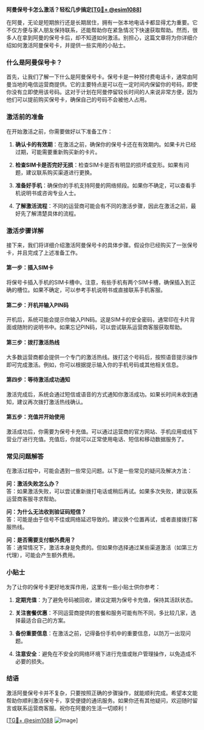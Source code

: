 **阿曼保号卡怎么激活？轻松几步搞定[[TG💪+ @esim1088](https://t.me/s/esim1088)]**

在阿曼，无论是短期旅行还是长期居住，拥有一张本地电话卡都显得尤为重要。它不仅方便与家人朋友保持联系，还能帮助你在紧急情况下快速获取帮助。然而，很多人在拿到阿曼的保号卡后，却不知道如何激活。别担心，这篇文章将为你详细介绍如何激活阿曼保号卡，并提供一些实用的小贴士。

### 什么是阿曼保号卡？

首先，让我们了解一下什么是阿曼保号卡。保号卡是一种预付费电话卡，通常由阿曼当地的电信运营商提供。它的主要特点是可以在一定时间内保留你的号码，即使你没有立即使用该号码。这对于计划在阿曼停留较长时间的人来说非常方便，因为他们可以提前购买保号卡，确保自己的号码不会被他人占用。

### 激活前的准备

在开始激活之前，你需要做好以下准备工作：

1. **确认卡的有效期**：在激活之前，确保你的保号卡还在有效期内。如果卡片已经过期，可能需要重新购买新的卡片。
   
2. **检查SIM卡是否完好无损**：检查SIM卡是否有明显的损坏或变形。如果有问题，建议联系购买渠道进行更换。

3. **准备好手机**：确保你的手机支持阿曼的网络频段。如果你不确定，可以查看手机说明书或咨询专业人士。

4. **了解激活流程**：不同的运营商可能会有不同的激活步骤，因此在激活之前，最好先了解清楚具体的流程。

### 激活步骤详解

接下来，我们将详细介绍激活阿曼保号卡的具体步骤。假设你已经购买了一张保号卡，并且完成了上述准备工作。

#### 第一步：插入SIM卡

将保号卡插入手机的SIM卡槽中。注意，有些手机有两个SIM卡槽，确保插入到正确的槽位。如果不确定，可以参考手机说明书或直接联系手机客服。

#### 第二步：开机并输入PIN码

开机后，系统可能会提示你输入PIN码。这是SIM卡的安全密码，通常印在卡片背面或随附的说明书中。如果忘记PIN码，可以尝试联系运营商客服获取帮助。

#### 第三步：拨打激活热线

大多数运营商都会提供一个专门的激活热线。拨打这个号码后，按照语音提示操作即可完成激活。例如，你可以根据提示输入你的手机号码或其他相关信息。

#### 第四步：等待激活成功通知

激活完成后，系统会通过短信或语音的方式通知你激活成功。如果长时间未收到通知，建议再次拨打激活热线确认。

#### 第五步：充值并开始使用

激活成功后，你需要为保号卡充值。可以通过运营商的官方网站、手机应用或线下营业厅进行充值。充值后，你就可以正常使用电话、短信和移动数据服务了。

### 常见问题解答

在激活过程中，可能会遇到一些常见问题。以下是一些常见的疑问及解决方法：

**问：激活失败怎么办？**  
答：如果激活失败，可以尝试重新拨打电话或稍后再试。如果多次失败，建议联系运营商客服寻求帮助。

**问：为什么无法收到验证码短信？**  
答：可能是由于信号不佳或网络延迟导致的。建议换个位置再试，或者直接拨打客服热线。

**问：是否需要支付额外费用？**  
答：通常情况下，激活本身是免费的。但如果你选择通过某些渠道激活（如第三方代理），可能会产生额外费用。

### 小贴士

为了让你的保号卡更好地发挥作用，这里有一些小贴士供你参考：

1. **定期充值**：为了避免号码被回收，建议定期为保号卡充值，保持其活跃状态。

2. **关注套餐优惠**：不同运营商提供的套餐和服务可能有所不同，多比较几家，选择最适合自己的方案。

3. **备份重要信息**：在激活之前，记得备份手机中的重要信息，以防万一出现问题。

4. **注意安全**：避免在不安全的网络环境下进行充值或账户管理操作，以免造成不必要的损失。

### 结语

激活阿曼保号卡并不复杂，只要按照正确的步骤操作，就能顺利完成。希望本文能帮助你顺利激活保号卡，享受便捷的通讯服务。如果你还有其他疑问，欢迎随时留言或联系运营商客服。祝你在阿曼的生活一切顺利！

[[TG💪+ @esim1088](https://t.me/s/esim1088) ![Image](https://i.postimg.cc/4NQfJmqS/Snipaste-2025-05-13-00-14-12.png)]